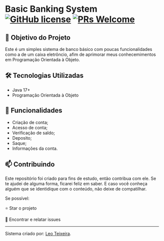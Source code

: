# Basic Banking System [![GitHub license](https://img.shields.io/github/license/Naereen/StrapDown.js.svg)](https://github.com/Naereen/StrapDown.js/blob/master/LICENSE)  [![PRs Welcome](https://img.shields.io/badge/PRs-welcome-brightgreen.svg?style=flat-square)](http://makeapullrequest.com)

## 🎯 Objetivo do Projeto
Este é um simples sistema de banco básico com poucas funcionalidades como a de um caixa eletrôncio,
afim de aprimorar meus conhecemimentos em Programação Orientada à Objeto.

## 🛠 Tecnologias Utilizadas
- Java 17+
- Programação Orientada à Objeto

## 🔮 Funcionalidades
- Criação de conta;
- Acesso de conta;
- Verificação de saldo;
- Deposito;
- Saque;
- Informações da conta.

## 📫 Contribuindo
Este repositório foi criado para fins de estudo, então contribua com ele. Se te ajudei de alguma forma, 
ficarei feliz em saber. E caso você conheça alguém que se identidique com o conteúdo, não deixe de compatilhar.

Se possível:

⭐️ Star o projeto

🐛 Encontrar e relatar issues

-----------

Sistema criado por: [Leo Teixeira](https://github.com/leoo-deb).